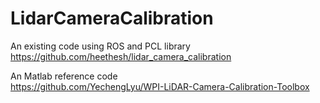 # LidarCameraCalibration

An existing code using ROS and PCL library \
https://github.com/heethesh/lidar_camera_calibration

An Matlab reference code \
https://github.com/YechengLyu/WPI-LiDAR-Camera-Calibration-Toolbox
